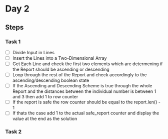 # Day 2 

## Steps 

### Task 1 
- [ ] Divide Input in Lines  
- [ ] Insert the Lines into a Two-Dimensional Array 
- [ ] Get Each Line and check the first two elements which are determening if the Report should be ascending or descending
- [ ] Loop through the rest of the Report and check accordingly to the ascending/descending boolean state
- [ ] If the Ascending and Descending Scheme is true through the whole Report and the distances between the individual number is between 1 and 3 then add 1 to row counter 
- [ ] If the report is safe the row counter should be equal to the report.len() - 1 
- [ ] If thats the case add 1 to the actual safe_report counter and display the value at the end as the solution

### Task 2 
